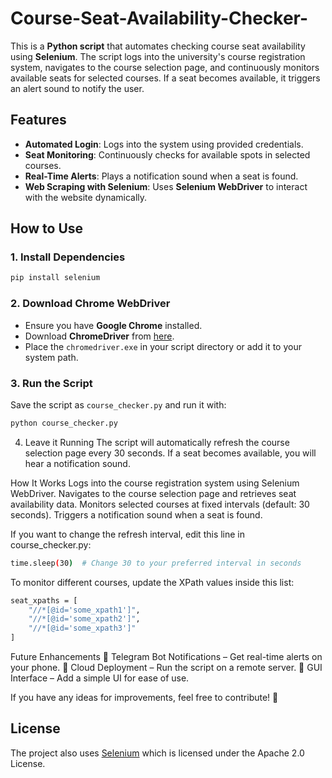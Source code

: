 # Course-Seat-Availability-Checker-

This is a **Python script** that automates checking course seat availability using **Selenium**. The script logs into the university's course registration system, navigates to the course selection page, and continuously monitors available seats for selected courses. If a seat becomes available, it triggers an alert sound to notify the user.  

## Features  
- **Automated Login**: Logs into the system using provided credentials.  
- **Seat Monitoring**: Continuously checks for available spots in selected courses.  
- **Real-Time Alerts**: Plays a notification sound when a seat is found.  
- **Web Scraping with Selenium**: Uses **Selenium WebDriver** to interact with the website dynamically.  

## How to Use  

### 1. Install Dependencies  
```bash
pip install selenium
```


### 2. Download Chrome WebDriver  
- Ensure you have **Google Chrome** installed.  
- Download **ChromeDriver** from [here](https://chromedriver.chromium.org/downloads).  
- Place the `chromedriver.exe` in your script directory or add it to your system path.  

### 3. Run the Script  
Save the script as `course_checker.py` and run it with:  

```bash
python course_checker.py
```

4. Leave it Running
The script will automatically refresh the course selection page every 30 seconds.
If a seat becomes available, you will hear a notification sound.

How It Works
Logs into the course registration system using Selenium WebDriver.
Navigates to the course selection page and retrieves seat availability data.
Monitors selected courses at fixed intervals (default: 30 seconds).
Triggers a notification sound when a seat is found.

If you want to change the refresh interval, edit this line in course_checker.py:
```bash
time.sleep(30)  # Change 30 to your preferred interval in seconds
```

To monitor different courses, update the XPath values inside this list:
```bash
seat_xpaths = [
    "//*[@id='some_xpath1']",
    "//*[@id='some_xpath2']",
    "//*[@id='some_xpath3']"
]
```
Future Enhancements
🔹 Telegram Bot Notifications – Get real-time alerts on your phone.
🔹 Cloud Deployment – Run the script on a remote server.
🔹 GUI Interface – Add a simple UI for ease of use.

If you have any ideas for improvements, feel free to contribute! 🚀

## License
The project also uses [Selenium](https://www.selenium.dev/documentation/en/) which is licensed under the Apache 2.0 License.



